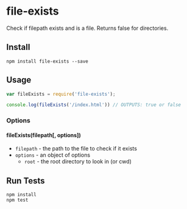 # file-exists

Check if filepath exists and is a file. Returns false for directories.

## Install

```
npm install file-exists --save
```

## Usage

```js
var fileExists = require('file-exists');

console.log(fileExists('/index.html')) // OUTPUTS: true or false
```

### Options

#### fileExists(filepath[, options])

* `filepath` - the path to the file to check if it exists
* `options` - an object of options
  * `root` - the root directory to look in (or cwd)
  
## Run Tests

```
npm install
npm test
```
